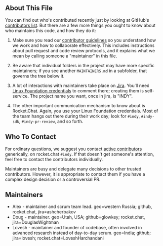 ## About This File

You can find out who's contributed recently just by looking at GitHub's
[contributors list](../../graphs/contributors). But there are a few more
things you ought to know about who maintains this code, and how they do it:

1. Make sure you read our [contributor guidelines](http://bit.ly/2ugd0bq)
so you understand how we work and how to collaborate effectively.
This includes instructions about pull request and code review protocols,
and it explains what we mean by calling someone a "maintainer" in this
file.

2. Be aware that individual folders in the project may have more
specific maintainers; if you see another `MAINTAINERS.md` in a subfolder,
that governs the tree below it.

3. A lot of interactions with maintainers take place on [Jira](https://jira.hyperledger.org).
You'll need [Linux Foundation credentials](https://identity.linuxfoundation.org) to
comment there; creating them is self-service. The project name you want, once in
jira, is "INDY".

4. The other important communication mechanism to know about is Rocket.Chat.
Again, you use your Linux Foundation credentials. Most of the team hangs out
there during their work day; look for `#indy`, `#indy-sdk`, `#indy-pr-review`,
and so forth.

## Who To Contact

For ordinary questions, we suggest you contact [active contributors](../../graphs/contributors)
generically, on rocket.chat `#indy`. If that doesn't get someone's attention,
feel free to contact the contributors individually.

Maintainers are busy and delegate many decisions to other trusted
contributors. However, it is appropriate to contact them if you have a
complex design decision or a controversial PR.

## Maintainers

* Alex - maintainer and scrum team lead. geo=western Russia; github, rocket.chat, jira=ashcherbakov
* Doug - maintainer. geo=Utah, USA; github=glowkey; rocket.chat, jira=DouglasWightman
* Lovesh - maintainer and founder of codebase, often involved in advanced research
  instead of day-to-day scrum. geo=India; github; jira=lovesh; rocket.chat=LoveshHarchandani
